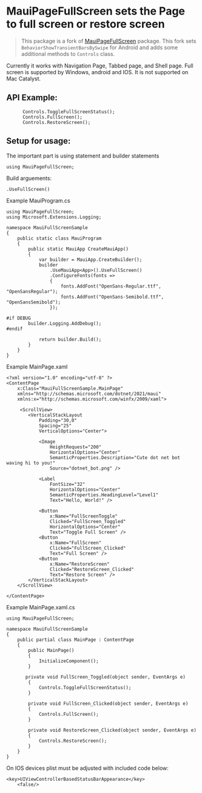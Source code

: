 # MauiPageFullScreen sets the Page to full screen or restore screen

>This package is a fork of [MauiPageFullScreen](https://github.com/ne0rrmatrix/MauiPageFullScreen) package. This fork sets `BehaviorShowTransientBarsBySwipe` for Android and adds some additional methods to `Controls` class.

Currently it works with Navigation Page, Tabbed page, and Shell page. Full screen is supported by Windows, android and IOS. It is not supported on Mac Catalyst.

## API Example:

```
      Controls.ToggleFullScreenStatus();
      Controls.FullScreen();
      Controls.RestoreScreen();
```

## Setup for usage:
The important part is using statement and builder statements
```
using MauiPageFullScreen;
```
Build arguements:
```
.UseFullScreen()
```
Example MauiProgram.cs
```
using MauiPageFullScreen;
using Microsoft.Extensions.Logging;

namespace MauiFullScreenSample
{
    public static class MauiProgram
    {
        public static MauiApp CreateMauiApp()
        {
            var builder = MauiApp.CreateBuilder();
            builder
                .UseMauiApp<App>().UseFullScreen()
                .ConfigureFonts(fonts =>
                {
                    fonts.AddFont("OpenSans-Regular.ttf", "OpenSansRegular");
                    fonts.AddFont("OpenSans-Semibold.ttf", "OpenSansSemibold");
                });

#if DEBUG
		builder.Logging.AddDebug();
#endif

            return builder.Build();
        }
    }
}
```

Example MainPage.xaml
```
<?xml version="1.0" encoding="utf-8" ?>
<ContentPage
    x:Class="MauiFullScreenSample.MainPage"
    xmlns="http://schemas.microsoft.com/dotnet/2021/maui"
    xmlns:x="http://schemas.microsoft.com/winfx/2009/xaml">

     <ScrollView>
        <VerticalStackLayout
            Padding="30,0"
            Spacing="25"
            VerticalOptions="Center">

            <Image
                HeightRequest="200"
                HorizontalOptions="Center"
                SemanticProperties.Description="Cute dot net bot waving hi to you!"
                Source="dotnet_bot.png" />

            <Label
                FontSize="32"
                HorizontalOptions="Center"
                SemanticProperties.HeadingLevel="Level1"
                Text="Hello, World!" />

            <Button
                x:Name="FullScreenToggle"
                Clicked="FullScreen_Toggled"
                HorizontalOptions="Center"
                Text="Toggle Full Screen" />
            <Button
                x:Name="FullScreen"
                Clicked="FullScreen_Clicked"
                Text="Full Screen" />
            <Button
                x:Name="RestoreScreen"
                Clicked="RestoreScreen_Clicked"
                Text="Restore Screen" />
        </VerticalStackLayout>
    </ScrollView>

</ContentPage>
```

Example MainPage.xaml.cs
```
using MauiPageFullScreen;

namespace MauiFullScreenSample
{
    public partial class MainPage : ContentPage
    {
        public MainPage()
        {
            InitializeComponent();
        }

       private void FullScreen_Toggled(object sender, EventArgs e)
        {
            Controls.ToggleFullScreenStatus();
        }

        private void FullScreen_Clicked(object sender, EventArgs e)
        {
            Controls.FullScreen();
        }

        private void RestoreScreen_Clicked(object sender, EventArgs e)
        {
            Controls.RestoreScreen();
        }
    }
}
```
On IOS devices plist must be adjusted with included code below:

```
<key>UIViewControllerBasedStatusBarAppearance</key>
	<false/>
```
